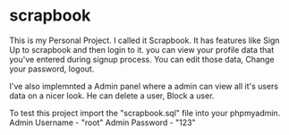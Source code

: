 # scrapbook
This is my Personal Project.
I called it Scrapbook.
It has features like Sign Up to scrapbook and then login to it.
you can view your profile data that you've entered during signup process.
You can edit those data, Change your password, logout.

I've also implemnted a Admin panel where a admin can view all it's users data on a nicer look. He can delete a user, Block a user.

To test this project import the "scrapbook.sql" file into your phpmyadmin.
Admin Username - "root"
Admin Password - "123"
